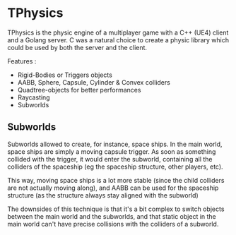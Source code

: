# TPhysics
TPhysics is the physic engine of a multiplayer game with a C++ (UE4) client and a Golang server. C was a natural choice to create a physic library which could be used by both the server and the client.

Features :
- Rigid-Bodies or Triggers objects
- AABB, Sphere, Capsule, Cylinder & Convex colliders
- Quadtree-objects for better performances
- Raycasting
- Subworlds

## Subworlds
Subworlds allowed to create, for instance, space ships. In the main world, space ships are simply a moving capsule trigger. As soon as something collided with the trigger, it would enter the subworld, containing all the colliders of the spaceship (eg the spaceship structure, other players, etc).

This way, moving space ships is a lot more stable (since the child colliders are not actually moving along), and AABB can be used for the spaceship structure (as the structure always stay aligned with the subworld)

The downsides of this technique is that it's a bit complex to switch objects between the main world and the subworlds, and that static object in the main world can't have precise collisions with the colliders of a subworld.
